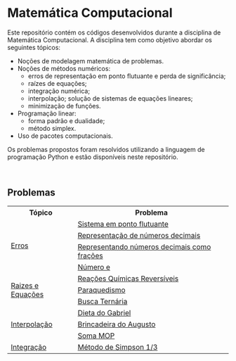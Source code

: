 # Matemática Computacional

Este repositório contém os códigos desenvolvidos durante a disciplina de Matemática Computacional.
A disciplina tem como objetivo abordar os seguintes tópicos:
- Noções de modelagem matemática de problemas.
- Noções de métodos numéricos: 
    - erros de representação em ponto flutuante e perda de significância; 
    - raízes de equações; 
    - integração numérica; 
    - interpolação; solução de sistemas de equações lineares; 
    - minimização de funções. 
- Programação linear: 
    - forma padrão e dualidade;
    - método simplex. 
- Uso de pacotes computacionais.

Os problemas propostos foram resolvidos utilizando a linguagem de programação Python e estão disponíveis neste repositório.

<br>

## Problemas

<table align="center">
    <tr>
        <th>Tópico</th>
        <th>Problema</th>
    </tr>
    <tr>
        <td rowspan="4">
            <a href="https://github.com/Joaonorr/Matematica-Computacional/tree/main/01_Erros">Erros </a>
        </td>
        <td>
            <a href="https://github.com/Joaonorr/Matematica-Computacional/tree/main/01_Erros/01_Sistema_em_ponto_flutuante">Sistema em ponto flutuante</a>
        </td>
    </tr>
    <tr>
        <td>
            <a href="https://github.com/Joaonorr/Matematica-Computacional/tree/main/01_Erros/02_Representa%C3%A7%C3%A3o_de_n%C3%BAmeros_decimais">Representação de números decimais</a>
        </td>
    </tr>
    <tr>
        <td>
            <a href="https://github.com/Joaonorr/Matematica-Computacional/tree/main/01_Erros/03_Representando_n%C3%BAmeros_decimais_como_fra%C3%A7%C3%B5es">Representando números decimais como frações</a>
        </td>
    </tr>
    <tr>
        <td>
            <a href="https://github.com/Joaonorr/Matematica-Computacional/tree/main/01_Erros/04_N%C3%BAmero_e">Número e</a>
        </td>
    </tr>
    <!-- Raizes e equações  -->
    <tr>
        <td rowspan="3">
            <a href="https://github.com/Joaonorr/Matematica-Computacional/tree/main/02_Raizes_e_equacoes">Raizes e Equações </a>
        </td>
        <td>
            <a href="https://github.com/Joaonorr/Matematica-Computacional/tree/main/02_Raizes_e_equacoes/01_Reacoes_quimicas_reversiveis">Reações Químicas Reversíveis</a>
        </td>
    </tr>
    <tr>
        <td>
            <a href="https://github.com/Joaonorr/Matematica-Computacional/tree/main/02_Raizes_e_equacoes/02_Paraquedismo">Paraquedismo</a>
        </td>
    </tr>
    <tr>
        <td>
            <a href="https://github.com/Joaonorr/Matematica-Computacional/tree/main/02_Raizes_e_equacoes/03_Busca_tern%C3%A1ria">Busca Ternária</a>
        </td>
    </tr>
    <!-- Interpolação -->
    <tr>
        <td rowspan="3">
            <a href="https://github.com/Joaonorr/Matematica-Computacional/tree/main/03_Interpola%C3%A7%C3%A3o">Interpolação </a>
        </td>
        <td>
            <a href="https://github.com/Joaonorr/Matematica-Computacional/tree/main/03_Interpola%C3%A7%C3%A3o/01_Dieta_do_gabriel">Dieta do Gabriel</a>
        </td>
    </tr>
    <tr>
        <td>
            <a href="https://github.com/Joaonorr/Matematica-Computacional/tree/main/03_Interpola%C3%A7%C3%A3o/02_Brincadeira_do_Augusto">Brincadeira do Augusto</a>
        </td>
    </tr>
    <tr>
        <td>
        <a href="https://github.com/Joaonorr/Matematica-Computacional/tree/main/03_Interpola%C3%A7%C3%A3o/03_Soma_MOP">Soma MOP</a>
        </td>
    </tr>
    <!-- Integração -->
    <tr>
        <td rowspan="2">
            <a href="https://github.com/Joaonorr/Matematica-Computacional/tree/main/04_Integra%C3%A7%C3%A3o">Integração </a>
        </td>
        <td>
            <a href="https://github.com/Joaonorr/Matematica-Computacional/tree/main/04_Integra%C3%A7%C3%A3o/01_M%C3%A9todo_de_simpson">Método de Simpson 1/3</a>
        </td>
    </tr>
</table>



